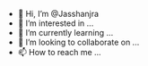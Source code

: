 - 👋 Hi, I’m @Jasshanjra
- 👀 I’m interested in ...
- 🌱 I’m currently learning ...
- 💞️ I’m looking to collaborate on ...
- 📫 How to reach me ...

<!---
Jasshanjra/Jasshanjra is a ✨ special ✨ repository because its `README.md` (this file) appears on your GitHub profile.
You can click the Preview link to take a look at your changes.
--->
